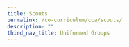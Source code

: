 ```yaml
---
title: Scouts
permalink: /co-curriculum/cca/scouts/
description: ""
third_nav_title: Uniformed Groups
---
```



